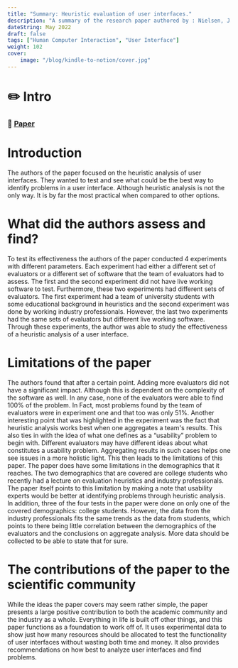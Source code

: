 ```yaml
---
title: "Summary: Heuristic evaluation of user interfaces."
description: "A summary of the research paper authored by : Nielsen, J., & Molich, R."
dateString: May 2022
draft: false
tags: ["Human Computer Interaction", "User Interface"]
weight: 102
cover:
    image: "/blog/kindle-to-notion/cover.jpg"
---
```


# ✏️ Intro
### 🔗 [Paper](https://dl.acm.org/doi/10.1145/97243.97281)

# Introduction
The authors of the paper focused on the heuristic analysis of user interfaces. They wanted
to test and see what could be the best way to identify problems in a user interface. Although
heuristic analysis is not the only way. It is by far the most practical when compared to other
options.
# What did the authors assess and find?
To test its effectiveness the authors of the paper conducted 4 experiments with different
parameters. Each experiment had either a different set of evaluators or a different set of software
that the team of evaluators had to assess. The first and the second experiment did not have live
working software to test. Furthermore, these two experiments had different sets of evaluators.
The first experiment had a team of university students with some educational background in
heuristics and the second experiment was done by working industry professionals. However, the
last two experiments had the same sets of evaluators but different live working software.
Through these experiments, the author was able to study the effectiveness of a heuristic analysis
of a user interface.
# Limitations of the paper
The authors found that after a certain point. Adding more evaluators did not have a
significant impact. Although this is dependent on the complexity of the software as well. In any
case, none of the evaluators were able to find 100% of the problem. In Fact, most problems
found by the team of evaluators were in experiment one and that too was only 51%.
Another interesting point that was highlighted in the experiment was the fact that
heuristic analysis works best when one aggregates a team's results. This also ties in with the idea
of what one defines as a “usability” problem to begin with. Different evaluators may have
different ideas about what constitutes a usability problem. Aggregating results in such cases
helps one see issues in a more holistic light. This then leads to the limitations of this paper.
The paper does have some limitations in the demographics that it reaches. The two
demographics that are covered are college students who recently had a lecture on evaluation
heuristics and industry professionals. The paper itself points to this limitation by making a note
that usability experts would be better at identifying problems through heuristic analysis. In
addition, three of the four tests in the paper were done on only one of the covered demographics:
college students. However, the data from the industry professionals fits the same trends as the
data from students, which points to there being little correlation between the demographics of the
evaluators and the conclusions on aggregate analysis. More data should be collected to be able to
state that for sure.
# The contributions of the paper to the scientific community
While the ideas the paper covers may seem rather simple, the paper presents a large
positive contribution to both the academic community and the industry as a whole. Everything in
life is built off other things, and this paper functions as a foundation to work off of. It uses
experimental data to show just how many resources should be allocated to test the functionality
of user interfaces without wasting both time and money. It also provides recommendations on
how best to analyze user interfaces and find problems.
